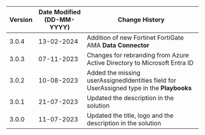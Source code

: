| **Version** | **Date Modified (DD-MM-YYYY)** | **Change History**                                                                      |
|-------------|--------------------------------|-----------------------------------------------------------------------------------------|
| 3.0.4       | 13-02-2024                     |Addition of new Fortinet FortiGate AMA **Data Connector**                                |
| 3.0.3       | 07-11-2023                     |Changes for rebranding from Azure Active Directory to Microsoft Entra ID                 |
| 3.0.2       | 10-08-2023                     |Added the missing userAssignedIdentities field for UserAssigned type in the **Playbooks**|
| 3.0.1       | 21-07-2023                     |Updated the description in the solution                                                  |
| 3.0.0       | 11-07-2023                     |Updated the title, logo and the description in the solution                              |
